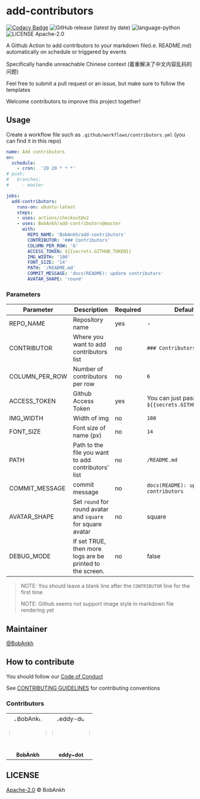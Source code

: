 # add-contributors

[![Codacy Badge](https://api.codacy.com/project/badge/Grade/b8d0af034c5c4699805c6aca898787e7)](https://app.codacy.com/manual/bobankhshen/add-contributors?utm_source=github.com&utm_medium=referral&utm_content=BobAnkh/add-contributors&utm_campaign=Badge_Grade_Dashboard)
![GitHub release (latest by date)](https://img.shields.io/github/v/release/BobAnkh/add-contributors?color=orange&logo=github-actions)
![language-python](https://img.shields.io/github/languages/top/BobAnkh/add-contributors?logo=python&logoColor=yellow)
![LICENSE Apache-2.0](https://img.shields.io/github/license/BobAnkh/add-contributors?logo=apache)

A Github Action to add contributors to your markdown file(i.e. README.md) automatically on schedule or triggered by events

Specifically handle unreachable Chinese context (着重解决了中文内容乱码的问题)

Feel free to submit a pull request or an issue, but make sure to follow the templates

Welcome contributors to improve this project together!

## Usage

Create a workflow file such as `.github/workflows/contributors.yml` (you can find it in this repo)

```yaml
name: Add contributors
on:
  schedule:
    - cron:  '20 20 * * *'
# push:
#   branches:
#     - master

jobs:
  add-contributors:
    runs-on: ubuntu-latest
    steps:
    - uses: actions/checkout@v2
    - uses: BobAnkh/add-contributors@master
      with:
        REPO_NAME: 'BobAnkh/add-contributors'
        CONTRIBUTOR: '### Contributors'
        COLUMN_PER_ROW: '6'
        ACCESS_TOKEN: ${{secrets.GITHUB_TOKEN}}
        IMG_WIDTH: '100'
        FONT_SIZE: '14'
        PATH: '/README.md'
        COMMIT_MESSAGE: 'docs(README): update contributors'
        AVATAR_SHAPE: 'round'
```

### Parameters

| Parameter      | Description                                                 | Required | Default                                       |
| -------------- | ----------------------------------------------------------- | -------- | --------------------------------------------- |
| REPO_NAME      | Repository name                                             | yes      | -                                             |
| CONTRIBUTOR    | Where you want to add contributors list                     | no       | `### Contributors`                            |
| COLUMN_PER_ROW | Number of contributors per row                              | no       | `6`                                           |
| ACCESS_TOKEN   | Github Access Token                                         | yes      | You can just pass `${{secrets.GITHUB_TOKEN}}` |
| IMG_WIDTH      | Width of img                                                | no       | `100`                                         |
| FONT_SIZE      | Font size of name (px)                                      | no       | `14`                                          |
| PATH           | Path to the file you want to add contributors' list         | no       | `/README.md`                                  |
| COMMIT_MESSAGE | commit message                                              | no       | `docs(README): update contributors`           |
| AVATAR_SHAPE   | Set `round` for round avatar and `square` for square avatar | no       | square                                        |
| DEBUG_MODE     | If set TRUE, then more logs are be printed to the screen.    | no      | false                                         |

> NOTE: You should leave a blank line after the `CONTRIBUTOR` line for the first time
>
> NOTE: Github seems not support image style in markdown file rendering yet

## Maintainer

[@BobAnkh](https://github.com/BobAnkh)

## How to contribute

You should follow our [Code of Conduct](/CODE_OF_CONDUCT.md)

See [CONTRIBUTING GUIDELINES](/CONTRIBUTING.md) for contributing conventions

### Contributors

<table>
<tr>
    <td align="center">
        <a href=https://github.com/BobAnkh>
            <img src=https://avatars2.githubusercontent.com/u/44333669?v=4 width="100;" style="border-radius:50%;align-items:center;justify-content:center;overflow:hidden;" alt=BobAnkh/>
            <br />
            <sub style="font-size:14px"><b>BobAnkh</b></sub>
        </a>
    </td>
    <td align="center">
        <a href=https://github.com/eddy-dot>
            <img src=https://avatars0.githubusercontent.com/u/59180333?v=4 width="100;" style="border-radius:50%;align-items:center;justify-content:center;overflow:hidden;" alt=eddy-dot/>
            <br />
            <sub style="font-size:14px"><b>eddy-dot</b></sub>
        </a>
    </td>
</tr>
</table>

## LICENSE

[Apache-2.0](/LICENSE) © BobAnkh

